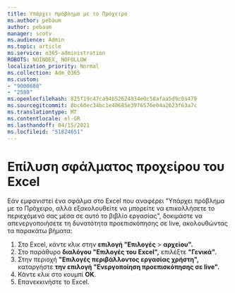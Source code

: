 ```yaml
---
title: Υπάρχει πρόβλημα με το Πρόχειρο
ms.author: pebaum
author: pebaum
manager: scotv
ms.audience: Admin
ms.topic: article
ms.service: o365-administration
ROBOTS: NOINDEX, NOFOLLOW
localization_priority: Normal
ms.collection: Adm_O365
ms.custom:
- "9000688"
- "2580"
ms.openlocfilehash: 825f19c47ca94b52624934e0c58afaa5d9c0a479
ms.sourcegitcommit: 8bc60ec34bc1e40685e3976576e04a2623f63a7c
ms.translationtype: MT
ms.contentlocale: el-GR
ms.lasthandoff: 04/15/2021
ms.locfileid: "51824651"
---
```

# <a name="resolving-excel-clipboard-error"></a>Επίλυση σφάλματος προχείρου του Excel

Εάν εμφανιστεί ένα σφάλμα στο Excel που αναφέρει "Υπάρχει πρόβλημα με το Πρόχειρο, αλλά εξακολουθείτε να μπορείτε να επικολλήσετε το περιεχόμενό σας μέσα σε αυτό το βιβλίο εργασίας", δοκιμάστε να απενεργοποιήσετε τη δυνατότητα προεπισκόπησης σε live, ακολουθώντας τα παρακάτω βήματα:

1. Στο Excel, κάντε κλικ στην **επιλογή "Επιλογές**  >  **αρχείου".**
3. Στο παράθυρο **διαλόγου "Επιλογές του Excel",** επιλέξτε **"Γενικά".**
4. Στην περιοχή **"Επιλογές περιβάλλοντος εργασίας χρήστη",** καταργήστε **την επιλογή "Ενεργοποίηση προεπισκόπησης σε live".**
5. Κάντε κλικ στο κουμπί **OK**.
6. Επανεκκινήστε το Excel.
